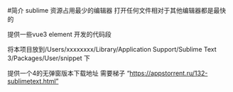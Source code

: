 #简介 
sublime 资源占用最少的编辑器 打开任何文件相对于其他编辑器都是最快的

提供一些vue3 element 开发的代码段

将本项目放到/Users/xxxxxxxx/Library/Application Support/Sublime Text 3/Packages/User/snippet 下

提供一个4的无弹窗版本下载地址 需要梯子 “https://appstorrent.ru/132-sublimetext.html”
